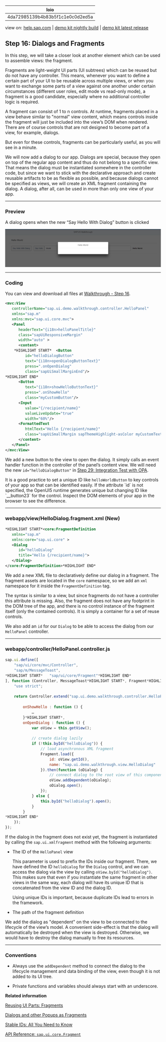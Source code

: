 | loio |
| -----|
| 4da72985139b4b83b5f1c1e0c0d2ed5a |

<div id="loio">

view on: [help.sap.com](https://help.sap.com/viewer/DRAFT/3237636b137e43519a20ad5513c49ccb/latest/en-US/4da72985139b4b83b5f1c1e0c0d2ed5a.html) | [demo kit nightly build](https://openui5nightly.hana.ondemand.com/#/topic/4da72985139b4b83b5f1c1e0c0d2ed5a) | [demo kit latest release](https://openui5.hana.ondemand.com/#/topic/4da72985139b4b83b5f1c1e0c0d2ed5a)</div>
<!-- loio4da72985139b4b83b5f1c1e0c0d2ed5a -->

## Step 16: Dialogs and Fragments

In this step, we will take a closer look at another element which can be used to assemble views: the fragment.

Fragments are light-weight UI parts \(UI subtrees\) which can be reused but do not have any controller. This means, whenever you want to define a certain part of your UI to be reusable across multiple views, or when you want to exchange some parts of a view against one another under certain circumstances \(different user roles, edit mode vs read-only mode\), a fragment is a good candidate, especially where no additional controller logic is required.

A fragment can consist of 1 to n controls. At runtime, fragments placed in a view behave similar to "normal" view content, which means controls inside the fragment will just be included into the view’s DOM when rendered. There are of course controls that are not designed to become part of a view, for example, dialogs.

But even for these controls, fragments can be particularly useful, as you will see in a minute.

We will now add a dialog to our app. Dialogs are special, because they open on top of the regular app content and thus do not belong to a specific view. That means the dialog must be instantiated somewhere in the controller code, but since we want to stick with the declarative approach and create reusable artifacts to be as flexible as possible, and because dialogs cannot be specified as views, we will create an XML fragment containing the dialog. A dialog, after all, can be used in more than only one view of your app.

***

### Preview

   
  
A dialog opens when the new “Say Hello With Dialog” button is clicked<a name="loio4da72985139b4b83b5f1c1e0c0d2ed5a__fig_dzj_yzv_sr"/>

 ![](loiof22d75236864472193c3be229053b0f0_HiRes.png "A dialog opens when the new “Say Hello With Dialog” button is clicked") 

***

### Coding

You can view and download all files at [Walkthrough - Step 16](https://openui5.hana.ondemand.com/explored.html#/sample/sap.m.tutorial.walkthrough.16/preview).

``` xml
<mvc:View
   controllerName="sap.ui.demo.walkthrough.controller.HelloPanel"
   xmlns="sap.m"
   xmlns:mvc="sap.ui.core.mvc">
   <Panel
      headerText="{i18n>helloPanelTitle}"
      class="sapUiResponsiveMargin"
      width="auto" >
      <content>
    *HIGHLIGHT START*  <Button
         id="helloDialogButton"
         text="{i18n>openDialogButtonText}"
         press=".onOpenDialog"
         class="sapUiSmallMarginEnd"/>
*HIGHLIGHT END*
      <Button
         text="{i18n>showHelloButtonText}"
         press=".onShowHello"
         class="myCustomButton"/>
      <Input
         value="{/recipient/name}"
         valueLiveUpdate="true"
         width="60%"/>
      <FormattedText
         htmlText="Hello {/recipient/name}"
         class="sapUiSmallMargin sapThemeHighlight-asColor myCustomText"/>
      </content>
   </Panel>
</mvc:View>
```

We add a new button to the view to open the dialog. It simply calls an event handler function in the controller of the panel’s content view. We will need the new `id="helloDialogButton"` in [Step 29: Integration Test with OPA](Step_29_Integration_Test_with_OPA_9bf4dce.md).

It is a good practice to set a unique ID like `helloWorldButton` to key controls of your app so that can be identified easily. If the attribute \`id\` is not specified, the OpenUI5 runtime generates unique but changing ID like \`\_\_button23\` for the control. Inspect the DOM elements of your app in the browser to see the difference.

***

### webapp/view/HelloDialog.fragment.xml \(New\)

``` xml
*HIGHLIGHT START*<core:FragmentDefinition
   xmlns="sap.m"
   xmlns:core="sap.ui.core" >
   <Dialog
      id="helloDialog"
      title="Hello {/recipient/name}">
   </Dialog>
</core:FragmentDefinition>*HIGHLIGHT END*
```

We add a new XML file to declaratively define our dialog in a fragment. The fragment assets are located in the `core` namespace, so we add an `xml` namespace for it inside the `FragmentDefinition` tag.

The syntax is similar to a view, but since fragments do not have a controller this attribute is missing. Also, the fragment does not have any footprint in the DOM tree of the app, and there is no control instance of the fragment itself \(only the contained controls\). It is simply a container for a set of reuse controls.

We also add an `id` for our `Dialog` to be able to access the dialog from our `HelloPanel` controller.

***

### webapp/controller/HelloPanel.controller.js

``` js
sap.ui.define([
	"sap/ui/core/mvc/Controller",
	"sap/m/MessageToast",
*HIGHLIGHT START*	"sap/ui/core/Fragment"*HIGHLIGHT END*
], function (Controller, MessageToast*HIGHLIGHT START*, Fragment*HIGHLIGHT END*) {
	"use strict";

	return Controller.extend("sap.ui.demo.walkthrough.controller.HelloPanel", {

		onShowHello : function () {
			…
		}*HIGHLIGHT START*,
		onOpenDialog : function () {
			var oView = this.getView();

			// create dialog lazily
			if (!this.byId("helloDialog")) {
				// load asynchronous XML fragment
				Fragment.load({
					id: oView.getId(),
					name: "sap.ui.demo.walkthrough.view.HelloDialog"
				}).then(function (oDialog) {
					// connect dialog to the root view of this component (models, lifecycle)
					oView.addDependent(oDialog);
					oDialog.open();
				});
			} else {
				this.byId("helloDialog").open();
			}
		}
*HIGHLIGHT END*
	});
});
```

If the dialog in the fragment does not exist yet, the fragment is instantiated by calling the `sap.ui.xmlfragment` method with the following arguments:

-   The ID of the `HelloPanel` view

    This parameter is used to prefix the IDs inside our fragment. There, we have defined the ID `helloDialog` for the `Dialog` control, and we can access the dialog via the view by calling `oView.byId("helloDialog")`. This makes sure that even if you instantiate the same fragment in other views in the same way, each dialog will have its unique ID that is concatenated from the view ID and the dialog ID.

    Using unique IDs is important, because duplicate IDs lead to errors in the framework.

-   The path of the fragment definition


We add the dialog as "dependent" on the view to be connected to the lifecycle of the view’s model. A convenient side-effect is that the dialog will automatically be destroyed when the view is destroyed. Otherwise, we would have to destroy the dialog manually to free its resources.

***

### Conventions

-   Always use the `addDependent` method to connect the dialog to the lifecycle management and data binding of the view, even though it is not added to its UI tree.

-   Private functions and variables should always start with an underscore.


**Related information**  


[Reusing UI Parts: Fragments](Reusing_UI_Parts_Fragments_36a5b13.md)

[Dialogs and other Popups as Fragments](Dialogs_and_other_Popups_as_Fragments_448c641.md)

[Stable IDs: All You Need to Know](Stable_IDs_All_You_Need_to_Know_f51dbb7.md)

[API Reference: `sap.ui.core.Fragment`](https://openui5.hana.ondemand.com/#docs/api/symbols/sap.ui.core.Fragment.html)

